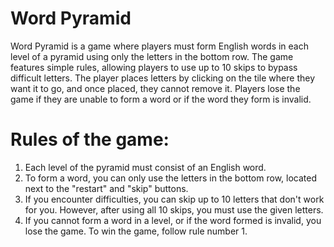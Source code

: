 # Word Pyramid

Word Pyramid is a game where players must form English words in each level of a pyramid using only the letters in the bottom row. The game features simple rules, allowing players to use up to 10 skips to bypass difficult letters. The player places letters by clicking on the tile where they want it to go, and once placed, they cannot remove it. Players lose the game if they are unable to form a word or if the word they form is invalid. 

# Rules of the game:

1) Each level of the pyramid must consist of an English word.
2) To form a word, you can only use the letters in the bottom row, located next to the "restart" and "skip" buttons.
3) If you encounter difficulties, you can skip up to 10 letters that don't work for you. However, after using all 10 skips, you must use the given letters.
4) If you cannot form a word in a level, or if the word formed is invalid, you lose the game. To win the game, follow rule number 1.
